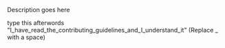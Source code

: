 Description goes here

type this afterwords "I_have_read_the_contributing_guidelines_and_I_understand_it" (Replace _ with a space)
